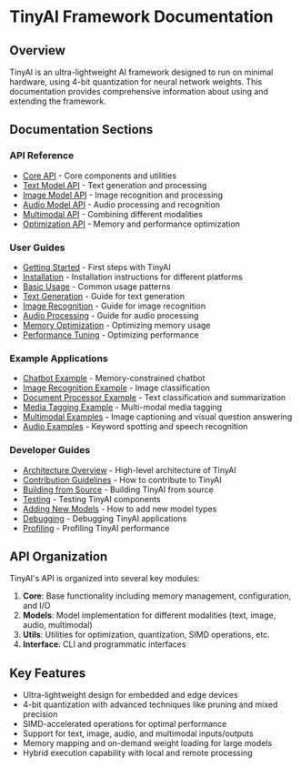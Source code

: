# TinyAI Framework Documentation

## Overview

TinyAI is an ultra-lightweight AI framework designed to run on minimal hardware, using 4-bit quantization for neural network weights. This documentation provides comprehensive information about using and extending the framework.

## Documentation Sections

### API Reference

- [Core API](api/core.md) - Core components and utilities
- [Text Model API](api/text_models.md) - Text generation and processing
- [Image Model API](api/image_models.md) - Image recognition and processing
- [Audio Model API](api/audio_models.md) - Audio processing and recognition
- [Multimodal API](api/multimodal.md) - Combining different modalities
- [Optimization API](api/optimization.md) - Memory and performance optimization

### User Guides

- [Getting Started](guides/getting_started.md) - First steps with TinyAI
- [Installation](guides/installation.md) - Installation instructions for different platforms
- [Basic Usage](guides/basic_usage.md) - Common usage patterns
- [Text Generation](guides/text_generation.md) - Guide for text generation
- [Image Recognition](guides/image_recognition.md) - Guide for image recognition
- [Audio Processing](guides/audio_processing.md) - Guide for audio processing
- [Memory Optimization](guides/memory_optimization.md) - Optimizing memory usage
- [Performance Tuning](guides/performance_tuning.md) - Optimizing performance

### Example Applications

- [Chatbot Example](examples/chatbot.md) - Memory-constrained chatbot
- [Image Recognition Example](examples/image_recognition.md) - Image classification
- [Document Processor Example](examples/document_processor.md) - Text classification and summarization
- [Media Tagging Example](examples/media_tagging.md) - Multi-modal media tagging
- [Multimodal Examples](examples/multimodal.md) - Image captioning and visual question answering
- [Audio Examples](examples/audio.md) - Keyword spotting and speech recognition

### Developer Guides

- [Architecture Overview](dev/architecture.md) - High-level architecture of TinyAI
- [Contribution Guidelines](dev/contributing.md) - How to contribute to TinyAI
- [Building from Source](dev/building.md) - Building TinyAI from source
- [Testing](dev/testing.md) - Testing TinyAI components
- [Adding New Models](dev/adding_models.md) - How to add new model types
- [Debugging](dev/debugging.md) - Debugging TinyAI applications
- [Profiling](dev/profiling.md) - Profiling TinyAI performance

## API Organization

TinyAI's API is organized into several key modules:

1. **Core**: Base functionality including memory management, configuration, and I/O
2. **Models**: Model implementation for different modalities (text, image, audio, multimodal)
3. **Utils**: Utilities for optimization, quantization, SIMD operations, etc.
4. **Interface**: CLI and programmatic interfaces

## Key Features

- Ultra-lightweight design for embedded and edge devices
- 4-bit quantization with advanced techniques like pruning and mixed precision
- SIMD-accelerated operations for optimal performance
- Support for text, image, audio, and multimodal inputs/outputs
- Memory mapping and on-demand weight loading for large models
- Hybrid execution capability with local and remote processing
